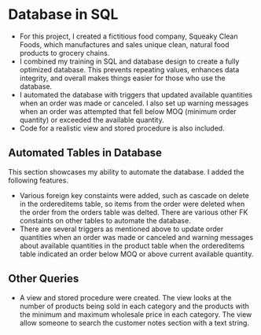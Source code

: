 # Database in SQL
* For this project, I created a fictitious food company, Squeaky Clean Foods, which manufactures and sales unique clean, natural food products to grocery chains. 
* I combined my training in SQL and database design to create a fully optimized database. This prevents repeating values, enhances data integrity, and overall makes
  things easier for those who use the database.
* I automated the database with triggers that updated available quantities when an order was made or canceled. I also set up warning messages when an order
  was attempted that fell below MOQ (minimum order quantity) or exceeded the available quantity. 
* Code for a realistic view and stored procedure is also included.

## Automated Tables in Database
This section showcases my ability to automate the database. I added the following features.
* Various foreign key constaints were added, such as cascade on delete in the ordereditems table, so items from the order were deleted when the order from the orders table was delted. There are various other FK constaints on other tables to automate the database.
* There are several triggers as mentioned above to update order quantities when an order was made or canceled and warning messages about available quantities in the product table when the ordereditems table indicated an order below MOQ or above current available quantity. 

## Other Queries
* A view and stored procedure were created. The view looks at the number of products being sold in each category and the products with the minimum and maximum 
  wholesale price in each category. The view allow someone to search the customer notes section with a text string.
